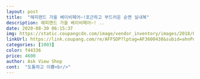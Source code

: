```yaml
---
layout: post 
title:  "해피랜드 가을 베이비페어~!포근하고 부드러운 순면 실내복" 
description: 해피랜드 가을 베이비페어~! ..
date: 2020-08-30 06:15:37 
img: https://static.coupangcdn.com/image/vendor_inventory/images/2018/07/31/17/5/6550e75b-db35-423e-a568-50a9929c4c68.jpg 
linkUrl: https://link.coupang.com/re/AFFSDP?lptag=AF3600438&subid=ahnPublicAsk&pageKey=1763331715&itemId=3002923931&vendorItemId=70991156238&traceid=V0-113-0759319b3f08308f 
categories: [1003] 
color: f44336 
price: 4600 
author: Ask View Shop 
cont:  "도톰하고 이쁨<br/>" 
---
```

